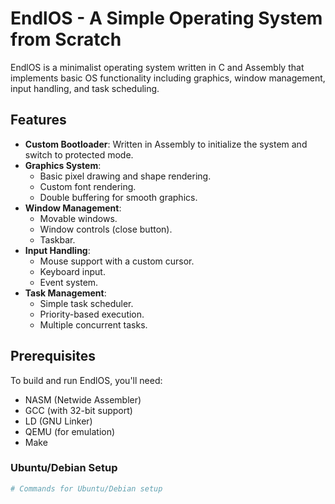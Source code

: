 # EndlOS - A Simple Operating System from Scratch

EndlOS is a minimalist operating system written in C and Assembly that implements basic OS functionality including graphics, window management, input handling, and task scheduling.

## Features

- **Custom Bootloader**: Written in Assembly to initialize the system and switch to protected mode.
- **Graphics System**:
  - Basic pixel drawing and shape rendering.
  - Custom font rendering.
  - Double buffering for smooth graphics.
- **Window Management**:
  - Movable windows.
  - Window controls (close button).
  - Taskbar.
- **Input Handling**:
  - Mouse support with a custom cursor.
  - Keyboard input.
  - Event system.
- **Task Management**:
  - Simple task scheduler.
  - Priority-based execution.
  - Multiple concurrent tasks.

## Prerequisites

To build and run EndlOS, you'll need:
- NASM (Netwide Assembler)
- GCC (with 32-bit support)
- LD (GNU Linker)
- QEMU (for emulation)
- Make

### Ubuntu/Debian Setup

```bash
# Commands for Ubuntu/Debian setup
